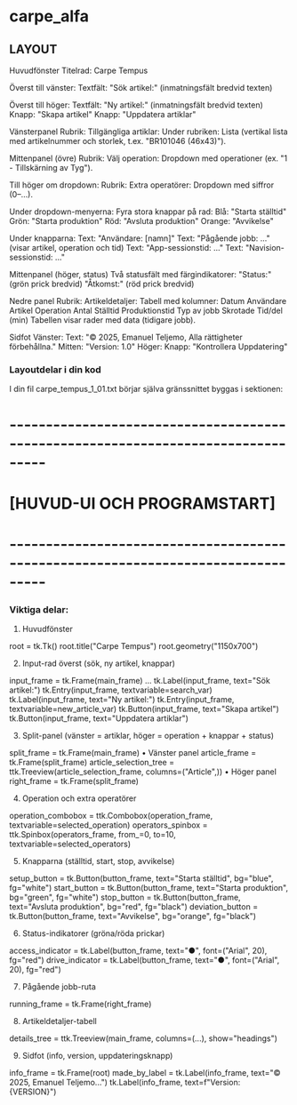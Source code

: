 # carpe_alfa
## LAYOUT
Huvudfönster
Titelrad: Carpe Tempus

Överst till vänster:
Textfält: "Sök artikel:" (inmatningsfält bredvid texten)

Överst till höger:
Textfält: "Ny artikel:" (inmatningsfält bredvid texten)
Knapp: "Skapa artikel"
Knapp: "Uppdatera artiklar"

Vänsterpanel
Rubrik: Tillgängliga artiklar:
Under rubriken: Lista (vertikal lista med artikelnummer och storlek, t.ex. "BR101046 (46x43)").

Mittenpanel (övre)
Rubrik: Välj operation:
Dropdown med operationer (ex. "1 - Tillskärning av Tyg").

Till höger om dropdown:
Rubrik: Extra operatörer:
Dropdown med siffror (0–...).

Under dropdown-menyerna: Fyra stora knappar på rad:
Blå: "Starta ställtid"
Grön: "Starta produktion"
Röd: "Avsluta produktion"
Orange: "Avvikelse"

Under knapparna:
Text: "Användare: [namn]"
Text: "Pågående jobb: ..." (visar artikel, operation och tid)
Text: "App-sessionstid: ..."
Text: "Navision-sessionstid: ..."

Mittenpanel (höger, status)
Två statusfält med färgindikatorer:
"Status:" (grön prick bredvid)
"Åtkomst:" (röd prick bredvid)

Nedre panel
Rubrik: Artikeldetaljer:
Tabell med kolumner:
Datum
Användare
Artikel
Operation
Antal
Ställtid
Produktionstid
Typ av jobb
Skrotade
Tid/del (min)
Tabellen visar rader med data (tidigare jobb).

Sidfot
Vänster: Text: "© 2025, Emanuel Teljemo, Alla rättigheter förbehållna."
Mitten: "Version: 1.0"
Höger: Knapp: "Kontrollera Uppdatering"

### Layoutdelar i din kod

I din fil carpe_tempus_1_01.txt börjar själva gränssnittet byggas i sektionen:

# ---------------------------------------------------------------------------------
# [HUVUD-UI OCH PROGRAMSTART]
# ---------------------------------------------------------------------------------

### Viktiga delar:

1. Huvudfönster

root = tk.Tk()
root.title("Carpe Tempus")
root.geometry("1150x700")


2. Input-rad överst (sök, ny artikel, knappar)

input_frame = tk.Frame(main_frame)
...
tk.Label(input_frame, text="Sök artikel:")
tk.Entry(input_frame, textvariable=search_var)
tk.Label(input_frame, text="Ny artikel:")
tk.Entry(input_frame, textvariable=new_article_var)
tk.Button(input_frame, text="Skapa artikel")
tk.Button(input_frame, text="Uppdatera artiklar")


3. Split-panel (vänster = artiklar, höger = operation + knappar + status)

split_frame = tk.Frame(main_frame)
• Vänster panel
article_frame = tk.Frame(split_frame)
article_selection_tree = ttk.Treeview(article_selection_frame, columns=("Article",))
• Höger panel
right_frame = tk.Frame(split_frame)


4. Operation och extra operatörer

operation_combobox = ttk.Combobox(operation_frame, textvariable=selected_operation)
operators_spinbox = ttk.Spinbox(operators_frame, from_=0, to=10, textvariable=selected_operators)


5. Knapparna (ställtid, start, stop, avvikelse)

setup_button = tk.Button(button_frame, text="Starta ställtid", bg="blue", fg="white")
start_button = tk.Button(button_frame, text="Starta produktion", bg="green", fg="white")
stop_button = tk.Button(button_frame, text="Avsluta produktion", bg="red", fg="black")
deviation_button = tk.Button(button_frame, text="Avvikelse", bg="orange", fg="black")


6. Status-indikatorer (gröna/röda prickar)

access_indicator = tk.Label(button_frame, text="●", font=("Arial", 20), fg="red")
drive_indicator = tk.Label(button_frame, text="●", font=("Arial", 20), fg="red")


7. Pågående jobb-ruta

running_frame = tk.Frame(right_frame)


8. Artikeldetaljer-tabell

details_tree = ttk.Treeview(main_frame, columns=(...), show="headings")


9. Sidfot (info, version, uppdateringsknapp)

info_frame = tk.Frame(root)
made_by_label = tk.Label(info_frame, text="© 2025, Emanuel Teljemo...")
tk.Label(info_frame, text=f"Version: {VERSION}")
